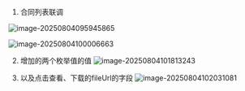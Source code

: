 1. 合同列表联调

![image-20250804095945865](C:\Users\52641\AppData\Roaming\Typora\typora-user-images\image-20250804095945865.png)



![image-20250804100006663](C:\Users\52641\AppData\Roaming\Typora\typora-user-images\image-20250804100006663.png)



2. 增加的两个枚举值的值
   ![image-20250804101813243](C:\Users\52641\AppData\Roaming\Typora\typora-user-images\image-20250804101813243.png)



3. 以及点击查看、下载的fileUrl的字段
   ![image-20250804102031081](C:\Users\52641\AppData\Roaming\Typora\typora-user-images\image-20250804102031081.png)